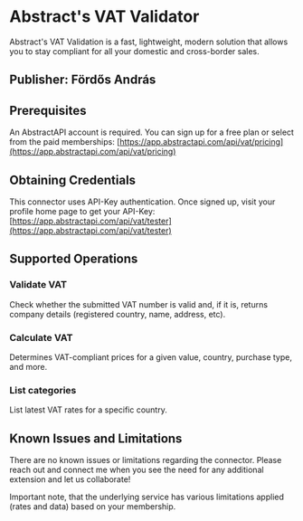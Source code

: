 # Abstract's VAT Validator
Abstract's VAT Validation is a fast, lightweight, modern solution that allows you to stay compliant for all your domestic and cross-border sales.

## Publisher: Fördős András

## Prerequisites
An AbstractAPI account is required. You can sign up for a free plan or select from the paid memberships: [https://app.abstractapi.com/api/vat/pricing](https://app.abstractapi.com/api/vat/pricing)

## Obtaining Credentials
This connector uses API-Key authentication. Once signed up, visit your profile home page to get your API-Key: [https://app.abstractapi.com/api/vat/tester](https://app.abstractapi.com/api/vat/tester)

## Supported Operations

### Validate VAT
Check whether the submitted VAT number is valid and, if it is, returns company details (registered country, name, address, etc).

### Calculate VAT
Determines VAT-compliant prices for a given value, country, purchase type, and more.

### List categories
List latest VAT rates for a specific country.

## Known Issues and Limitations

There are no known issues or limitations regarding the connector.
Please reach out and connect me when you see the need for any additional extension and let us collaborate!

Important note, that the underlying service has various limitations applied (rates and data) based on your membership.